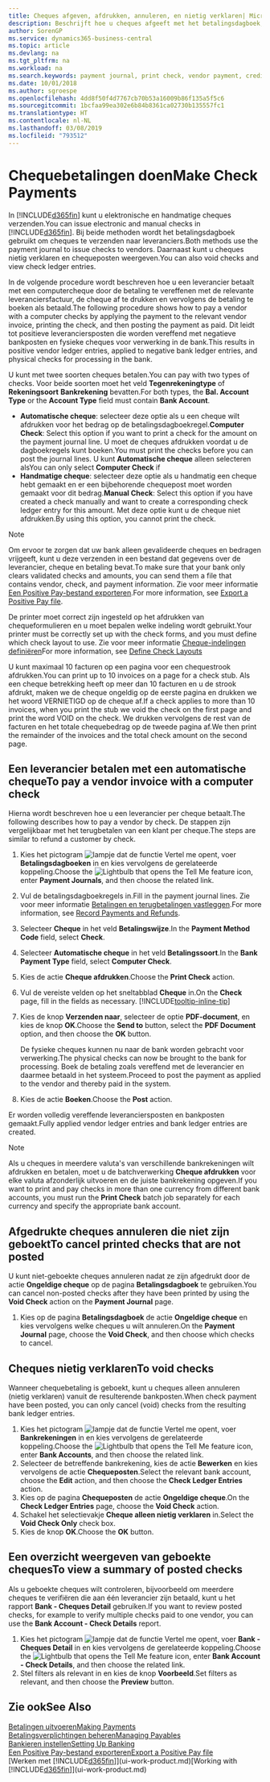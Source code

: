 ```yaml
---
title: Cheques afgeven, afdrukken, annuleren, en nietig verklaren| Microsoft Docs
description: Beschrijft hoe u cheques afgeeft met het betalingsdagboek, cheques afdrukt, en chequeposten nietig verklaart of weergeeft in Business Central.
author: SorenGP
ms.service: dynamics365-business-central
ms.topic: article
ms.devlang: na
ms.tgt_pltfrm: na
ms.workload: na
ms.search.keywords: payment journal, print check, vendor payment, creditor, debt, balance due, AP
ms.date: 10/01/2018
ms.author: sgroespe
ms.openlocfilehash: 4dd8f50f4d7767cb70b53a16009b86f135a5f5c6
ms.sourcegitcommit: 1bcfaa99ea302e6b84b8361ca02730b135557fc1
ms.translationtype: HT
ms.contentlocale: nl-NL
ms.lasthandoff: 03/08/2019
ms.locfileid: "793512"
---
```

# <a name="make-check-payments"></a><span data-ttu-id="c5d86-103">Chequebetalingen doen</span><span class="sxs-lookup"><span data-stu-id="c5d86-103">Make Check Payments</span></span>
<span data-ttu-id="c5d86-104">In [!INCLUDE[d365fin](includes/d365fin_md.md)] kunt u elektronische en handmatige cheques verzenden.</span><span class="sxs-lookup"><span data-stu-id="c5d86-104">You can issue electronic and manual checks in [!INCLUDE[d365fin](includes/d365fin_md.md)].</span></span> <span data-ttu-id="c5d86-105">Bij beide methoden wordt het betalingsdagboek gebruikt om cheques te verzenden naar leveranciers.</span><span class="sxs-lookup"><span data-stu-id="c5d86-105">Both methods use the payment journal to issue checks to vendors.</span></span> <span data-ttu-id="c5d86-106">Daarnaast kunt u cheques nietig verklaren en chequeposten weergeven.</span><span class="sxs-lookup"><span data-stu-id="c5d86-106">You can also void checks and view check ledger entries.</span></span>

<span data-ttu-id="c5d86-107">In de volgende procedure wordt beschreven hoe u een leverancier betaalt met een computercheque door de betaling te vereffenen met de relevante leveranciersfactuur, de cheque af te drukken en vervolgens de betaling te boeken als betaald.</span><span class="sxs-lookup"><span data-stu-id="c5d86-107">The following procedure shows how to pay a vendor with a computer checks by applying the payment to the relevant vendor invoice, printing the check, and then posting the payment as paid.</span></span> <span data-ttu-id="c5d86-108">Dit leidt tot positieve leveranciersposten die worden vereffend met negatieve bankposten en fysieke cheques voor verwerking in de bank.</span><span class="sxs-lookup"><span data-stu-id="c5d86-108">This results in positive vendor ledger entries, applied to negative bank ledger entries, and physical checks for processing in the bank.</span></span>

<span data-ttu-id="c5d86-109">U kunt met twee soorten cheques betalen.</span><span class="sxs-lookup"><span data-stu-id="c5d86-109">You can pay with two types of checks.</span></span> <span data-ttu-id="c5d86-110">Voor beide soorten moet het veld **Tegenrekeningtype** of **Rekeningsoort** **Bankrekening** bevatten.</span><span class="sxs-lookup"><span data-stu-id="c5d86-110">For both types, the **Bal. Account Type** or the **Account Type** field must contain **Bank Account**.</span></span>

- <span data-ttu-id="c5d86-111">**Automatische cheque**: selecteer deze optie als u een cheque wilt afdrukken voor het bedrag op de betalingsdagboekregel.</span><span class="sxs-lookup"><span data-stu-id="c5d86-111">**Computer Check**: Select this option if you want to print a check for the amount on the payment journal line.</span></span> <span data-ttu-id="c5d86-112">U moet de cheques afdrukken voordat u de dagboekregels kunt boeken.</span><span class="sxs-lookup"><span data-stu-id="c5d86-112">You must print the checks before you can post the journal lines.</span></span> <span data-ttu-id="c5d86-113">U kunt **Automatische cheque** alleen selecteren als</span><span class="sxs-lookup"><span data-stu-id="c5d86-113">You can only select **Computer Check** if</span></span>
- <span data-ttu-id="c5d86-114">**Handmatige cheque**: selecteer deze optie als u handmatig een cheque hebt gemaakt en er een bijbehorende chequepost moet worden gemaakt voor dit bedrag.</span><span class="sxs-lookup"><span data-stu-id="c5d86-114">**Manual Check**: Select this option if you have created a check manually and want to create a corresponding check ledger entry for this amount.</span></span> <span data-ttu-id="c5d86-115">Met deze optie kunt u de cheque niet afdrukken.</span><span class="sxs-lookup"><span data-stu-id="c5d86-115">By using this option, you cannot print the check.</span></span>

> [!NOTE]  
> <span data-ttu-id="c5d86-116">Om ervoor te zorgen dat uw bank alleen gevalideerde cheques en bedragen vrijgeeft, kunt u deze verzenden in een bestand dat gegevens over de leverancier, cheque en betaling bevat.</span><span class="sxs-lookup"><span data-stu-id="c5d86-116">To make sure that your bank only clears validated checks and amounts, you can send them a file that contains vendor, check, and payment information.</span></span> <span data-ttu-id="c5d86-117">Zie voor meer informatie [Een Positive Pay-bestand exporteren](finance-how-positive-pay.md).</span><span class="sxs-lookup"><span data-stu-id="c5d86-117">For more information, see [Export a Positive Pay file](finance-how-positive-pay.md).</span></span>

<span data-ttu-id="c5d86-118">De printer moet correct zijn ingesteld op het afdrukken van chequeformulieren en u moet bepalen welke indeling wordt gebruikt.</span><span class="sxs-lookup"><span data-stu-id="c5d86-118">Your printer must be correctly set up with the check forms, and you must define which check layout to use.</span></span> <span data-ttu-id="c5d86-119">Zie voor meer informatie [Cheque-indelingen definiëren](finance-how-define-check-layouts.md)</span><span class="sxs-lookup"><span data-stu-id="c5d86-119">For more information, see [Define Check Layouts](finance-how-define-check-layouts.md)</span></span>

<span data-ttu-id="c5d86-120">U kunt maximaal 10 facturen op een pagina voor een chequestrook afdrukken.</span><span class="sxs-lookup"><span data-stu-id="c5d86-120">You can print up to 10 invoices on a page for a check stub.</span></span> <span data-ttu-id="c5d86-121">Als een cheque betrekking heeft op meer dan 10 facturen en u de strook afdrukt, maken we de cheque ongeldig op de eerste pagina en drukken we het woord VERNIETIGD op de cheque af.</span><span class="sxs-lookup"><span data-stu-id="c5d86-121">If a check applies to more than 10 invoices, when you print the stub we void the check on the first page and print the word VOID on the check.</span></span> <span data-ttu-id="c5d86-122">We drukken vervolgens de rest van de facturen en het totale chequebedrag op de tweede pagina af.</span><span class="sxs-lookup"><span data-stu-id="c5d86-122">We then print the remainder of the invoices and the total check amount on the second page.</span></span> 

## <a name="to-pay-a-vendor-invoice-with-a-computer-check"></a><span data-ttu-id="c5d86-123">Een leverancier betalen met een automatische cheque</span><span class="sxs-lookup"><span data-stu-id="c5d86-123">To pay a vendor invoice with a computer check</span></span>
<span data-ttu-id="c5d86-124">Hierna wordt beschreven hoe u een leverancier per cheque betaalt.</span><span class="sxs-lookup"><span data-stu-id="c5d86-124">The following describes how to pay a vendor by check.</span></span> <span data-ttu-id="c5d86-125">De stappen zijn vergelijkbaar met het terugbetalen van een klant per cheque.</span><span class="sxs-lookup"><span data-stu-id="c5d86-125">The steps are similar to refund a customer by check.</span></span>

1. <span data-ttu-id="c5d86-126">Kies het pictogram ![lampje dat de functie Vertel me opent](media/ui-search/search_small.png "Vertel me wat u wilt doen"), voer **Betalingsdagboeken** in en kies vervolgens de gerelateerde koppeling.</span><span class="sxs-lookup"><span data-stu-id="c5d86-126">Choose the ![Lightbulb that opens the Tell Me feature](media/ui-search/search_small.png "Tell me what you want to do") icon, enter **Payment Journals**, and then choose the related link.</span></span>
2. <span data-ttu-id="c5d86-127">Vul de betalingsdagboekregels in.</span><span class="sxs-lookup"><span data-stu-id="c5d86-127">Fill in the payment journal lines.</span></span> <span data-ttu-id="c5d86-128">Zie voor meer informatie [Betalingen en terugbetalingen vastleggen](payables-how-post-payments-refunds.md).</span><span class="sxs-lookup"><span data-stu-id="c5d86-128">For more information, see [Record Payments and Refunds](payables-how-post-payments-refunds.md).</span></span>
3. <span data-ttu-id="c5d86-129">Selecteer **Cheque** in het veld **Betalingswijze**.</span><span class="sxs-lookup"><span data-stu-id="c5d86-129">In the **Payment Method Code** field, select **Check**.</span></span>
4. <span data-ttu-id="c5d86-130">Selecteer **Automatische cheque** in het veld **Betalingssoort**.</span><span class="sxs-lookup"><span data-stu-id="c5d86-130">In the **Bank Payment Type** field, select **Computer Check**.</span></span>
5. <span data-ttu-id="c5d86-131">Kies de actie **Cheque afdrukken**.</span><span class="sxs-lookup"><span data-stu-id="c5d86-131">Choose the **Print Check** action.</span></span>
6. <span data-ttu-id="c5d86-132">Vul de vereiste velden op het sneltabblad **Cheque** in.</span><span class="sxs-lookup"><span data-stu-id="c5d86-132">On the **Check** page, fill in the fields as necessary.</span></span> [!INCLUDE[tooltip-inline-tip](includes/tooltip-inline-tip_md.md)]
7. <span data-ttu-id="c5d86-133">Kies de knop **Verzenden naar**, selecteer de optie **PDF-document**, en kies de knop **OK**.</span><span class="sxs-lookup"><span data-stu-id="c5d86-133">Choose the **Send to** button, select the **PDF Document** option, and then choose the **OK** button.</span></span>

    <span data-ttu-id="c5d86-134">De fysieke cheques kunnen nu naar de bank worden gebracht voor verwerking.</span><span class="sxs-lookup"><span data-stu-id="c5d86-134">The physical checks can now be brought to the bank for processing.</span></span> <span data-ttu-id="c5d86-135">Boek de betaling zoals vereffend met de leverancier en daarmee betaald in het systeem.</span><span class="sxs-lookup"><span data-stu-id="c5d86-135">Proceed to post the payment as applied to the vendor and thereby paid in the system.</span></span>
8. <span data-ttu-id="c5d86-136">Kies de actie **Boeken**.</span><span class="sxs-lookup"><span data-stu-id="c5d86-136">Choose the **Post** action.</span></span>

<span data-ttu-id="c5d86-137">Er worden volledig vereffende leveranciersposten en bankposten gemaakt.</span><span class="sxs-lookup"><span data-stu-id="c5d86-137">Fully applied vendor ledger entries and bank ledger entries are created.</span></span>

> [!NOTE]  
> <span data-ttu-id="c5d86-138">Als u cheques in meerdere valuta's van verschillende bankrekeningen wilt afdrukken en betalen, moet u de batchverwerking **Cheque afdrukken** voor elke valuta afzonderlijk uitvoeren en de juiste bankrekening opgeven.</span><span class="sxs-lookup"><span data-stu-id="c5d86-138">If you want to print and pay checks in more than one currency from different bank accounts, you must run the **Print Check** batch job separately for each currency and specify the appropriate bank account.</span></span>

## <a name="to-cancel-printed-checks-that-are-not-posted"></a><span data-ttu-id="c5d86-139">Afgedrukte cheques annuleren die niet zijn geboekt</span><span class="sxs-lookup"><span data-stu-id="c5d86-139">To cancel printed checks that are not posted</span></span>
<span data-ttu-id="c5d86-140">U kunt niet-geboekte cheques annuleren nadat ze zijn afgedrukt door de actie **Ongeldige cheque** op de pagina **Betalingsdagboek** te gebruiken.</span><span class="sxs-lookup"><span data-stu-id="c5d86-140">You can cancel non-posted checks after they have been printed by using the **Void Check** action on the **Payment Journal** page.</span></span>

1. <span data-ttu-id="c5d86-141">Kies op de pagina **Betalingsdagboek** de actie **Ongeldige cheque** en kies vervolgens welke cheques u wilt annuleren.</span><span class="sxs-lookup"><span data-stu-id="c5d86-141">On the **Payment Journal** page, choose the **Void Check**, and then choose which checks to cancel.</span></span>

## <a name="to-void-checks"></a><span data-ttu-id="c5d86-142">Cheques nietig verklaren</span><span class="sxs-lookup"><span data-stu-id="c5d86-142">To void checks</span></span>
<span data-ttu-id="c5d86-143">Wanneer chequebetaling is geboekt, kunt u cheques alleen annuleren (nietig verklaren) vanuit de resulterende bankposten.</span><span class="sxs-lookup"><span data-stu-id="c5d86-143">When check payment have been posted, you can only cancel (void) checks from the resulting bank ledger entries.</span></span>

1. <span data-ttu-id="c5d86-144">Kies het pictogram ![lampje dat de functie Vertel me opent](media/ui-search/search_small.png "Vertel me wat u wilt doen"), voer **Bankrekeningen** in en kies vervolgens de gerelateerde koppeling.</span><span class="sxs-lookup"><span data-stu-id="c5d86-144">Choose the ![Lightbulb that opens the Tell Me feature](media/ui-search/search_small.png "Tell me what you want to do") icon, enter **Bank Accounts**, and then choose the related link.</span></span>
2. <span data-ttu-id="c5d86-145">Selecteer de betreffende bankrekening, kies de actie **Bewerken** en kies vervolgens de actie **Chequeposten**.</span><span class="sxs-lookup"><span data-stu-id="c5d86-145">Select the relevant bank account, choose the **Edit** action, and then choose the **Check Ledger Entries** action.</span></span>
3. <span data-ttu-id="c5d86-146">Kies op de pagina **Chequeposten** de actie **Ongeldige cheque**.</span><span class="sxs-lookup"><span data-stu-id="c5d86-146">On the **Check Ledger Entries** page, choose the **Void Check** action.</span></span>
4. <span data-ttu-id="c5d86-147">Schakel het selectievakje **Cheque alleen nietig verklaren** in.</span><span class="sxs-lookup"><span data-stu-id="c5d86-147">Select the **Void Check Only** check box.</span></span>
5. <span data-ttu-id="c5d86-148">Kies de knop **OK**.</span><span class="sxs-lookup"><span data-stu-id="c5d86-148">Choose the **OK** button.</span></span>

## <a name="to-view-a-summary-of-posted-checks"></a><span data-ttu-id="c5d86-149">Een overzicht weergeven van geboekte cheques</span><span class="sxs-lookup"><span data-stu-id="c5d86-149">To view a summary of posted checks</span></span>
<span data-ttu-id="c5d86-150">Als u geboekte cheques wilt controleren, bijvoorbeeld om meerdere cheques te verifiëren die aan één leverancier zijn betaald, kunt u het rapport **Bank - Cheques Detail** gebruiken.</span><span class="sxs-lookup"><span data-stu-id="c5d86-150">If you want to review posted checks, for example to verify multiple checks paid to one vendor, you can use the **Bank Account - Check Details** report.</span></span>
1. <span data-ttu-id="c5d86-151">Kies het pictogram ![lampje dat de functie Vertel me opent](media/ui-search/search_small.png "Vertel me wat u wilt doen"), voer **Bank - Cheques Detail** in en kies vervolgens de gerelateerde koppeling.</span><span class="sxs-lookup"><span data-stu-id="c5d86-151">Choose the ![Lightbulb that opens the Tell Me feature](media/ui-search/search_small.png "Tell me what you want to do") icon, enter **Bank Account - Check Details**, and then choose the related link.</span></span>
2. <span data-ttu-id="c5d86-152">Stel filters als relevant in en kies de knop **Voorbeeld**.</span><span class="sxs-lookup"><span data-stu-id="c5d86-152">Set filters as relevant, and then choose the **Preview** button.</span></span>

## <a name="see-also"></a><span data-ttu-id="c5d86-153">Zie ook</span><span class="sxs-lookup"><span data-stu-id="c5d86-153">See Also</span></span>
[<span data-ttu-id="c5d86-154">Betalingen uitvoeren</span><span class="sxs-lookup"><span data-stu-id="c5d86-154">Making Payments</span></span>](payables-make-payments.md)  
[<span data-ttu-id="c5d86-155">Betalingsverplichtingen beheren</span><span class="sxs-lookup"><span data-stu-id="c5d86-155">Managing Payables</span></span>](payables-manage-payables.md)  
[<span data-ttu-id="c5d86-156">Bankieren instellen</span><span class="sxs-lookup"><span data-stu-id="c5d86-156">Setting Up Banking</span></span>](bank-setup-banking.md)  
[<span data-ttu-id="c5d86-157">Een Positive Pay-bestand exporteren</span><span class="sxs-lookup"><span data-stu-id="c5d86-157">Export a Positive Pay file</span></span>](finance-how-positive-pay.md)  
<span data-ttu-id="c5d86-158">[Werken met [!INCLUDE[d365fin](includes/d365fin_md.md)]](ui-work-product.md)</span><span class="sxs-lookup"><span data-stu-id="c5d86-158">[Working with [!INCLUDE[d365fin](includes/d365fin_md.md)]](ui-work-product.md)</span></span>  
